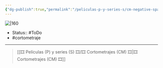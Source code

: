 ```yaml
---
{"dg-publish":true,"permalink":"/peliculas-p-y-series-s/cm-negative-space/"}
---
```



![|160](https://m.media-amazon.com/images/M/MV5BMjk0OWNjYzUtZTU5OC00ZWI1LTlhZWEtZDZlYmJmOTkzYzM1XkEyXkFqcGdeQXVyNDE5MTU2MDE@._V1_SX300.jpg)

- Status:: #ToDo 
- #cortometraje 

---

> [[🎞️ Películas (P) y series (S) 🎞️/🎞️ Cortometrajes (CM) 🎞️\|🎞️ Cortometrajes (CM) 🎞️]]